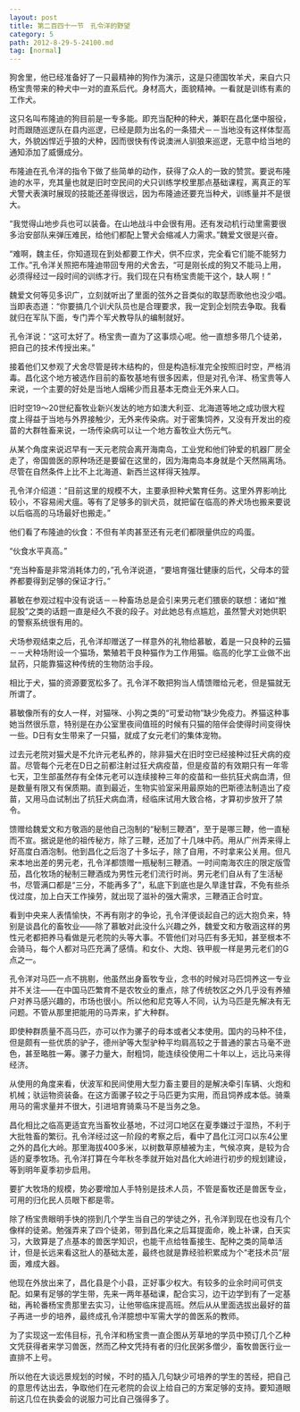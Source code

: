 ```yaml
---
layout: post
title: 第二百四十一节　孔令洋的野望
category: 5
path: 2012-8-29-5-24100.md
tag: [normal]
---
```


狗舍里，他已经准备好了一只最精神的狗作为演示，这是只德国牧羊犬，来自六只杨宝贵带来的种犬中一对的直系后代。身材高大，面貌精神。一看就是训练有素的工作犬。

这只名叫布隆迪的狗目前是一专多能。即充当配种的种犬，兼职在昌化堡中服役，时而跟随巡逻队在县内巡逻，已经是颇为出名的一条猎犬－－当地没有这样体型高大，外貌凶悍近乎狼的犬种，因而很快有传说澳洲人驯狼来巡逻，无意中给当地的通知添加了威慑成分。

布隆迪在孔令洋的指令下做了些简单的动作，获得了众人的一致的赞赏。要说布隆迪的水平，充其量也就是旧时空民间的犬只训练学校里那点基础课程，离真正的军犬警犬表演时展现的技能还差得很远，因为布隆迪还要充当种犬，训练量并不是很大。

“我觉得山地步兵也可以装备。在山地战斗中会很有用。还有发动机行动里需要很多治安部队来弹压难民，给他们都配上警犬会缩减人力需求。”魏爱文很是兴奋。

“难啊，魏主任，你知道现在到处都要工作犬，供不应求，完全看它们能不能努力工作。”孔令洋关照把布隆迪带回专用的犬舍去，“可是刚长成的狗又不能马上用，必须得经过一段时间的训练才行。我们现在只有杨宝贵能干这个，缺人啊！”

魏爱文何等见多识广，立刻就听出了里面的弦外之音类似的取瑟而歌他也没少唱。当即表态道：“你要搞几个训犬队员也是合理要求，我一定到企划院去争取。我看就归在军队下面，专门弄个军犬教导队的编制就好。

孔令洋说：“这可太好了。杨宝贵一直为了这事烦心呢。他一直想多带几个徒弟，把自己的技术传授出来。”

接着他们又参观了犬舍尽管是砖木结构的，但是构造标准完全按照旧时空，严格消毒。昌化这个地方被选作目前的畜牧基地有很多因素，但是对孔令洋、杨宝贵等人来说，一个主要的好处是当地人烟稀少而且基本无商业无外来人口。

旧时空19～20世纪畜牧业新兴发达的地方如澳大利亚、北海道等地之成功很大程度上得益于当地与外界接触少，无外来传染病。对于密集饲养，又没有开发出的疫苗的大群牲畜来说，一场传染病可以让一个地方畜牧业大伤元气。

从某个角度来说迟早有一天元老院会离开海南岛，工业党和他们钟爱的机器厂房全走了，帝国兽医的原种场还是要留在这里的，因为海南岛本身就是个天然隔离场。尽管在自然条件上比不上北海道、新西兰这样得天独厚。

孔令洋介绍道：“目前这里的规模不大，主要承担种犬繁育任务。这里外界影响比较小，不容易闹犬瘟。等有了足够多的驯犬员，就把留在临高的养犬场也搬来要说以后临高的马场最好也搬走。”

他们看了布隆迪的伙食：不但有羊肉甚至还有元老们都限量供应的鸡蛋。

“伙食水平真高。”

“充当种畜是非常消耗体力的，”孔令洋说道，“要培育强壮健康的后代，父母本的营养都要得到足够的保证才行。”

慕敏在参观过程中没有说话－－种畜场总是会引来男元老们猥亵的联想：诸如“推屁股”之类的话题一直是经久不衰的段子。对此她总有点尴尬，虽然警犬对她供职的警察系统很有用的。

犬场参观结束之后，孔令洋却赠送了一样意外的礼物给慕敏，着是一只良种的云猫－－犬种场附设一个猫场，繁殖若干良种猫作为工作用猫。临高的化学工业做不出鼠药，只能靠猫这种传统的生物防治手段。

相比于犬，猫的资源要宽松多了。孔令洋不敢把狗当人情馈赠给元老，但是猫就无所谓了。

慕敏像所有的女人一样，对猫咪、小狗之类的“可爱动物”缺少免疫力。养猫这种事她当然很乐意，特别是在办公室里夜间值班的时候有只猫的陪伴会使得时间变得快一些。D日有女生带来了一只猫，就成了女元老们的集体宠物。

过去元老院对猫犬是不允许元老私养的，除非猫犬在旧时空已经接种过狂犬病的疫苗。尽管每个元老在D日之前都注射过狂犬病疫苗，但是疫苗的有效期只有一年零七天，卫生部虽然存有全体元老可以连续接种三年的疫苗和一些抗狂犬病血清，但是数量有限又有保质期。直到最近，生物实验室采用最原始的巴斯德法制造出了疫苗，又用马血试制出了抗狂犬病血清，经临床试用大致合格，才算初步放开了禁令。

馈赠给魏爱文和方敬涵的是他自己泡制的“秘制三鞭酒”，至于是哪三鞭，他一直秘而不宣。据说是他的祖传秘方，除了三鞭，还加了十几味中药。用从广州弄来得上好高度白酒泡制。他到昌化之后泡了十多坛子，除了自用，不时拿来公关用。但凡来本地出差的男元老，孔令洋都馈赠一瓶秘制三鞭酒。一时间南海农庄的限定版雪茄，昌化牧场的秘制三鞭酒成为男性元老们流行时尚。男元老们自从有了生活秘书，尽管满口都是“三分，不能再多了”，私底下到底也是久旱逢甘霖，不免有些杀伐过度，加上白天工作操劳，就出现了滋补的强大需求，三鞭酒正合时宜。

看到中央来人表情愉快，不再有刚才的争论，孔令洋便谈起自己的远大抱负来，特别是谈昌化的畜牧业――除了慕敏对此没什么兴趣之外，魏爱文和方敬涵这样的男性元老都把养马看做是元老院的头等大事。不管他们对马匹有多无知，甚至根本不会骑马，每个人都对马匹充满了感情。和女仆、大炮、铁甲舰一样是男元老们的G点之一。

孔令洋对马匹一点不挑剔，他虽然出身畜牧专业，念书的时候对马匹饲养这一专业并不关注――在中国马匹繁育不是农牧业的重点，除了传统牧区之外几乎没有养殖户对养马感兴趣的，市场也很小。所以他和尼克等人不同，认为马匹是先解决有无问题。不管从那里把能用的马弄来，扩大种群。

即使种群质量不高马匹，亦可以作为骡子的母本或者父本使用。国内的马种不佳，但是颇有一些优质的驴子，德州驴等大型驴种平均肩高较之于普通的蒙古马毫不逊色，甚至略胜一筹。骡子力量大，耐粗饲，能连续役使用二十年以上，远比马来得经济。

从使用的角度来看，伏波军和民间使用大型力畜主要目的是解决牵引车辆、火炮和机械；驮运物资装备。在这方面骡子较之于马匹更为实用，而且饲养成本低。骑乘用马的需求量并不很大，引进培育骑乘马不是当务之急。

昌化相比之临高更适宜充当畜牧业基地，不过河口地区在夏季嫌过于湿热，不利于大批牲畜的繁衍。孔令洋经过这一阶段的考察之后，看中了昌化江河口以东4公里之外的昌化大岭。那里海拔400多米，以树数草原植被为主，气候凉爽，是较为合适的夏季牧场。孔令洋打算在今年秋冬季就开始对昌化大岭进行初步的规划建设，等到明年夏季初步启用。

要扩大牧场的规模，势必要增加人手特别是技术人员，不管是畜牧还是兽医专业，可用的归化民人员眼下都是零。

除了杨宝贵眼明手快的捞到几个学生当自己的学徒之外，孔令洋到现在也没有几个像样的徒弟。勉强弄来了四个徒弟，带到昌化来之后耳提面命，晚上补课，白天实习，大致算是了点基本的兽医学知识，也能干点给牲畜接生、配种之类的简单活计，但是长远来看这批人的基础太差，最终也就是靠经验积累成为个“老技术员”层面，难成大器。

他现在外放出来了，昌化县是个小县，正好事少权大。有较多的业余时间可供支配。如果有足够的学生带，先来一两年基础课，配合实习，边干边学到有了一定基础，再轮番杨宝贵那里去实习，让他带临床提高班。然后从从里面选拔出最好的苗子再进一步的培养，最终成孔令洋臆想中军需大学的兽医系的教师。

为了实现这一宏伟目标，孔令洋和杨宝贵一直企图从芳草地的学员中预订几个乙种文凭获得者来学习兽医，然而乙种文凭持有者的归化民粥多僧少，畜牧兽医行业一直排不上号。

所以他在大谈远景规划的时候，不时的插入几句缺少可培养的学生的苦经，把自己的意思传达出去，争取他们在元老院的会议上给自己的方案足够的支持。要知道眼前这几位在执委会的说服力可比自己强得多了。